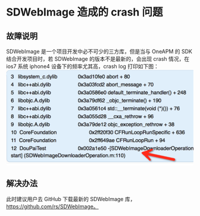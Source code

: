 # SDWebImage 造成的 crash 问题


## 故障说明

SDWebImage 是一个项目开发中必不可少的三方库，但是当与 OneAPM 的 SDK 结合开发项目时，若 SDWebImage 的版本不是最新的，会出现 crash 情况，在 ios7 系统 iphone4 设备下的频率尤其高，crash log 打印如下图：
![](image1.png)


## 解决办法

此时建议用户去 GitHub 下载最新的 SDWebImage 库，https://github.com/rs/SDWebImage。



